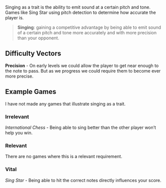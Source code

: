 ﻿Singing as a trait is the ability to emit sound at a certain pitch and tone. Games like Sing Star using pitch detection to determine how accurate the player is.

> **Singing**: gaining a competitive advantage by being able to emit sound of a certain pitch and tone more accurately and with more precision than your opponent.

## Difficulty Vectors
**Precision** - On early levels we could allow the player to get near enough to the note to pass. But as we progress we could require them to become ever more precise.

## Example Games
I have not made any games that illustrate singing as a trait.

### Irrelevant
*International Chess* - Being able to sing better than the other player won’t help you win.

### Relevant
There are no games where this is a relevant requirement.

### Vital
*Sing Star* - Being able to hit the correct notes directly influences your score.
